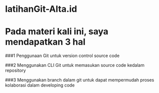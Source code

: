 # latihanGit-Alta.id

# Pada materi kali ini, saya mendapatkan 3 hal

###1 
  Penggunaan Git untuk version control source code


###2 
  Menggunakan CLI Git untuk memasukan source code kedalam repository
  
###3 
   Menggunakan branch dalam git untuk dapat mempermudah proses kolaborasi dalam developing code
